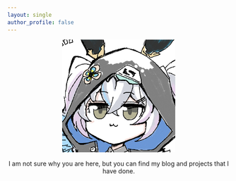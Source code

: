 ```yaml
---
layout: single
author_profile: false
---
```

<div align="center">
<img src="assets/images/bio-photo.png" />
</div>


<p style="text-align: center;">
I am not sure why you are here, but you can find my blog and projects that I have done.
</p>

